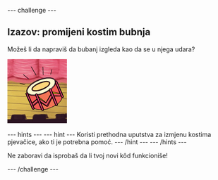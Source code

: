 \--- challenge \---

## Izazov: promijeni kostim bubnja

Možeš li da napraviš da bubanj izgleda kao da se u njega udara?

![screenshot](images/band-drum-final.png)

\--- hints \--- \--- hint \--- Koristi prethodna uputstva za izmjenu kostima pjevačice, ako ti je potrebna pomoć. \--- /hint \--- \--- /hints \---

Ne zaboravi da isprobaš da li tvoj novi kôd funkcioniše!

\--- /challenge \---
